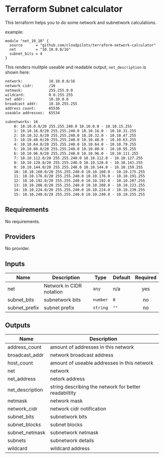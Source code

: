# Terraform Subnet calculator

This terraform helps you to do some network and subnetwork calculations.

example:

```hcl
module "net_10_10" {
  source      = "github.com/cloudpilots/terraform-network-calculator"
  net         = "10.10.0.0/16"
  subnet_bits = 4
}
```

This renders mulitple useable and readable output, `net_description` is shown here:
```txt
network:            10.10.0.0/16
network cidr:       /16
netmask:            255.255.0.0
wildcard:           0.0.255.255
net addr:           10.10.0.0
broadcast addr:     10.10.255.255
address count:      65536
useable addresses:  65534

subnetworks: 16
    0: 10.10.0.0/20 255.255.240.0 10.10.0.0 - 10.10.15.255
    1: 10.10.16.0/20 255.255.240.0 10.10.16.0 - 10.10.31.255
    2: 10.10.32.0/20 255.255.240.0 10.10.32.0 - 10.10.47.255
    3: 10.10.48.0/20 255.255.240.0 10.10.48.0 - 10.10.63.255
    4: 10.10.64.0/20 255.255.240.0 10.10.64.0 - 10.10.79.255
    5: 10.10.80.0/20 255.255.240.0 10.10.80.0 - 10.10.95.255
    6: 10.10.96.0/20 255.255.240.0 10.10.96.0 - 10.10.111.255
    7: 10.10.112.0/20 255.255.240.0 10.10.112.0 - 10.10.127.255
    8: 10.10.128.0/20 255.255.240.0 10.10.128.0 - 10.10.143.255
    9: 10.10.144.0/20 255.255.240.0 10.10.144.0 - 10.10.159.255
    10: 10.10.160.0/20 255.255.240.0 10.10.160.0 - 10.10.175.255
    11: 10.10.176.0/20 255.255.240.0 10.10.176.0 - 10.10.191.255
    12: 10.10.192.0/20 255.255.240.0 10.10.192.0 - 10.10.207.255
    13: 10.10.208.0/20 255.255.240.0 10.10.208.0 - 10.10.223.255
    14: 10.10.224.0/20 255.255.240.0 10.10.224.0 - 10.10.239.255
    15: 10.10.240.0/20 255.255.240.0 10.10.240.0 - 10.10.255.255
```

## Requirements

No requirements.

## Providers

No provider.

## Inputs

| Name | Description | Type | Default | Required |
|------|-------------|------|---------|:--------:|
| net | Network in CIDR notation | `any` | n/a | yes |
| subnet\_bits | subnetwork bits | `number` | `0` | no |
| subnet\_prefix | subnet prefix | `string` | `""` | no |

## Outputs

| Name | Description |
|------|-------------|
| address\_count | amount of addresses in this network |
| broadcast\_addr | network broadcast address |
| host\_count | amount of useable addresses in this network |
| net | network |
| net\_address | netork address |
| net\_description | string describing the network for better readabiltity |
| netmask | network mask |
| network\_cidr | network cidr notification |
| subnet\_bits | subnetwork bits |
| subnet\_blocks | subnet blocks |
| subnet\_netmask | subnetwork netmask |
| subnets | subnetwork details |
| wildcard | wildcard address |

